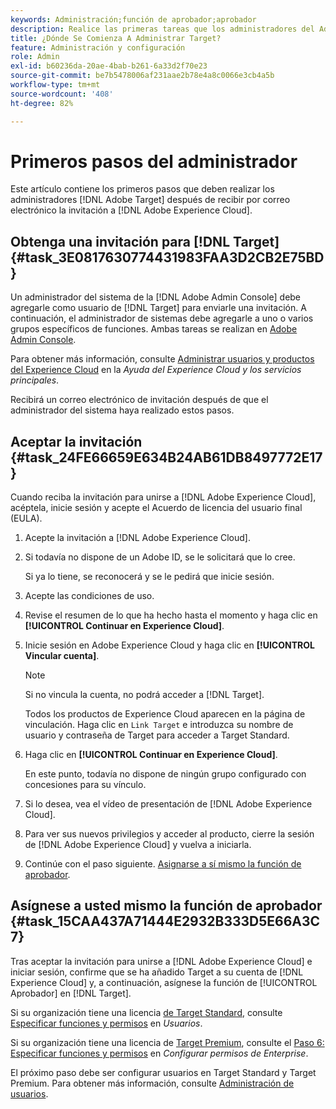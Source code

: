 ```yaml
---
keywords: Administración;función de aprobador;aprobador
description: Realice las primeras tareas que los administradores del Adobe [!DNL Target] deben realizar después de recibir la invitación por correo electrónico a Adobe Experience Cloud.
title: ¿Dónde Se Comienza A Administrar Target?
feature: Administración y configuración
role: Admin
exl-id: b60236da-20ae-4bab-b261-6a33d2f70e23
source-git-commit: be7b5478006af231aae2b78e4a8c0066e3cb4a5b
workflow-type: tm+mt
source-wordcount: '408'
ht-degree: 82%

---
```


# Primeros pasos del administrador

Este artículo contiene los primeros pasos que deben realizar los administradores [!DNL Adobe Target] después de recibir por correo electrónico la invitación a [!DNL Adobe Experience Cloud].

## Obtenga una invitación para [!DNL Target] {#task_3E0817630774431983FAA3D2CB2E75BD}

Un administrador del sistema de la [!DNL Adobe Admin Console] debe agregarle como usuario de [!DNL Target] para enviarle una invitación. A continuación, el administrador de sistemas debe agregarle a uno o varios grupos específicos de funciones. Ambas tareas se realizan en [Adobe Admin Console](https://adminconsole.adobe.com).

Para obtener más información, consulte [Administrar usuarios y productos del Experience Cloud](https://experienceleague.adobe.com/docs/core-services/interface/manage-users-and-products/admin-getting-started.html) en la *Ayuda del Experience Cloud y los servicios principales*.

Recibirá un correo electrónico de invitación después de que el administrador del sistema haya realizado estos pasos.

## Aceptar la invitación {#task_24FE66659E634B24AB61DB8497772E17}

Cuando reciba la invitación para unirse a [!DNL Adobe Experience Cloud], acéptela, inicie sesión y acepte el Acuerdo de licencia del usuario final (EULA).

1. Acepte la invitación a [!DNL Adobe Experience Cloud].
1. Si todavía no dispone de un Adobe ID, se le solicitará que lo cree.

   Si ya lo tiene, se reconocerá y se le pedirá que inicie sesión.
1. Acepte las condiciones de uso.
1. Revise el resumen de lo que ha hecho hasta el momento y haga clic en **[!UICONTROL Continuar en Experience Cloud]**.
1. Inicie sesión en Adobe Experience Cloud y haga clic en **[!UICONTROL Vincular cuenta]**.

   >[!NOTE]
   >
   >Si no vincula la cuenta, no podrá acceder a [!DNL Target].

   Todos los productos de Experience Cloud aparecen en la página de vinculación. Haga clic en `Link Target` e introduzca su nombre de usuario y contraseña de Target para acceder a Target Standard.
1. Haga clic en **[!UICONTROL Continuar en Experience Cloud]**.

   En este punto, todavía no dispone de ningún grupo configurado con concesiones para su vínculo.
1. Si lo desea, vea el vídeo de presentación de [!DNL Adobe Experience Cloud].
1. Para ver sus nuevos privilegios y acceder al producto, cierre la sesión de [!DNL Adobe Experience Cloud] y vuelva a iniciarla.
1. Continúe con el paso siguiente. [Asignarse a sí mismo la función de aprobador](/help/administrating-target/start-target.md#task_15CAA437A71444E2932B333D5E66A3C7).

## Asígnese a usted mismo la función de aprobador {#task_15CAA437A71444E2932B333D5E66A3C7}

Tras aceptar la invitación para unirse a [!DNL Adobe Experience Cloud] e iniciar sesión, confirme que se ha añadido Target a su cuenta de [!DNL Experience Cloud] y, a continuación, asígnese la función de [!UICONTROL Aprobador] en [!DNL Target].

Si su organización tiene una licencia [de Target Standard](/help/c-intro/intro.md#section_ACD5EFF17AAB4E979CBEFA0145CCD905), consulte [Especificar funciones y permisos](/help/administrating-target/c-user-management/c-user-management/user-management.md#roles-permissions) en *Usuarios*.

Si su organización tiene una licencia de [Target Premium](/help/c-intro/intro.md#premium), consulte el [Paso 6: Especificar funciones y permisos](/help/administrating-target/c-user-management/property-channel/properties-overview.md#section_8C425E43E5DD4111BBFC734A2B7ABC80) en *Configurar permisos de Enterprise*.

El próximo paso debe ser configurar usuarios en Target Standard y Target Premium. Para obtener más información, consulte [Administración de usuarios](/help/administrating-target/c-user-management/user-management.md).
